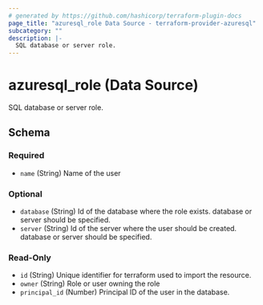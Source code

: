 ```yaml
---
# generated by https://github.com/hashicorp/terraform-plugin-docs
page_title: "azuresql_role Data Source - terraform-provider-azuresql"
subcategory: ""
description: |-
  SQL database or server role.
---
```


# azuresql_role (Data Source)

SQL database or server role.



<!-- schema generated by tfplugindocs -->
## Schema

### Required

- `name` (String) Name of the user

### Optional

- `database` (String) Id of the database where the role exists. database or server should be specified.
- `server` (String) Id of the server where the user should be created. database or server should be specified.

### Read-Only

- `id` (String) Unique identifier for terraform used to import the resource.
- `owner` (String) Role or user owning the role
- `principal_id` (Number) Principal ID of the user in the database.
